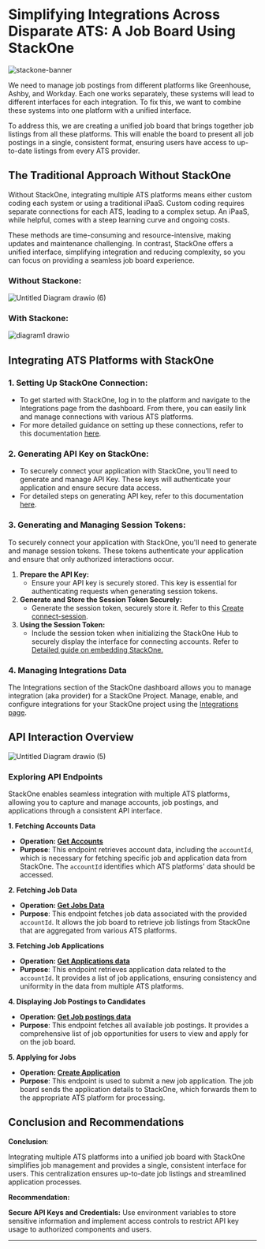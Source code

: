# Simplifying Integrations Across Disparate ATS: A Job Board Using StackOne

![stackone-banner](https://github.com/user-attachments/assets/e71fc1d5-e8aa-45ee-9b9c-90f0aa766434)


We need to manage job postings from different platforms like Greenhouse, Ashby, and Workday. Each one works separately, these systems will lead to different interfaces for each integration. To fix this, we want to combine these systems into one platform with a unified interface.

To address this, we are creating a unified job board that brings together job listings from all these platforms. This will enable the board to present all job postings in a single, consistent format, ensuring users have access to up-to-date listings from every ATS provider.

## The Traditional Approach Without StackOne
Without StackOne, integrating multiple ATS platforms means either custom coding each system or using a traditional iPaaS. Custom coding requires separate connections for each ATS, leading to a complex setup. An iPaaS, while helpful, comes with a steep learning curve and ongoing costs.

These methods are time-consuming and resource-intensive, making updates and maintenance challenging. In contrast, StackOne offers a unified interface, simplifying integration and reducing complexity, so you can focus on providing a seamless job board experience.

### Without Stackone:

![Untitled Diagram drawio (6)](https://github.com/user-attachments/assets/26b14f8e-8256-4918-99fb-cd92bf801f52)

### With Stackone:

![diagram1 drawio](https://github.com/user-attachments/assets/ba62ecc0-03a7-482d-aa06-97bdf5f30cbc)


## Integrating ATS Platforms with StackOne

### 1. Setting Up StackOne Connection:
   * To get started with StackOne, log in to the platform and navigate to the Integrations page from the dashboard. From there, you can easily link and manage connections with various ATS platforms.
   * For more detailed guidance on setting up these connections, refer to this documentation [here](https://stackone-60.mintlify.app/dashboard/accounts).

### 2. Generating API Key on StackOne:
   * To securely connect your application with StackOne, you’ll need to generate and manage API Key. These keys will authenticate your application and ensure secure data access.
   * For detailed steps on generating API key, refer to this documentation [here](https://stackone-60.mintlify.app/dashboard/api-keys).

### 3. Generating and Managing Session Tokens:

  To securely connect your application with StackOne, you'll need to generate and manage session tokens. These tokens authenticate your application and ensure that only authorized interactions occur.

   1. **Prepare the API Key:**
        - Ensure your API key is securely stored. This key is essential for authenticating requests when generating session tokens.
   2. **Generate and Store the Session Token Securely:**
        - Generate the session token, securely store it. Refer to this [Create connect-session](https://docs.stackone.com/reference/stackone_create_connect_session).
   3. **Using the Session Token:** 
        - Include the session token when initializing the StackOne Hub to securely display the interface for connecting accounts. Refer to [Detailed guide on embedding StackOne.](https://docs.stackone.com/docs/embedding-the-stackone-hub)

### 4. Managing Integrations Data
     
  The Integrations section of the StackOne dashboard allows you to manage integration (aka provider) for a StackOne Project. Manage, enable, and configure integrations for your StackOne 
  project using the [Integrations page](https://docs.stackone.com/docs/project-integrations).

## API Interaction Overview

  ![Untitled Diagram drawio (5)](https://github.com/user-attachments/assets/fea7ee9b-82bf-470a-9f7e-735f97bc9917)

 ### Exploring API Endpoints

  StackOne enables seamless integration with multiple ATS platforms, allowing you to capture and manage accounts, job postings, and applications through a consistent API interface.

**1\. Fetching Accounts Data**

* **Operation: [ Get Accounts ](https://docs.stackone.com/reference/stackone_list_linked_accounts)**  
* **Purpose**: This endpoint retrieves account data, including the `accountId`, which is necessary for fetching specific job and application data from StackOne. The `accountId` identifies which ATS platforms' data should be accessed.  

**2\. Fetching Job Data**

* **Operation: [ Get Jobs Data ](https://docs.stackone.com/reference/ats_list_jobs)**  
* **Purpose**: This endpoint fetches job data associated with the provided `accountId`. It allows the job board to retrieve job listings from StackOne that are aggregated from various ATS platforms.  

**3\. Fetching Job Applications**

* **Operation: [ Get Applications data ](https://docs.stackone.com/reference/ats_list_applications)**  
* **Purpose**: This endpoint retrieves application data related to the `accountId`. It provides a list of job applications, ensuring consistency and uniformity in the data from multiple ATS platforms.  

**4\.  Displaying Job Postings to Candidates**

* **Operation: [ Get Job postings data ](https://docs.stackone.com/reference/ats_list_job_postings)**  
* **Purpose**: This endpoint fetches all available job postings. It provides a comprehensive list of job opportunities for users to view and apply for on the job board.  

**5\. Applying for Jobs**

* **Operation: [ Create Application](https://docs.stackone.com/reference/ats_create_application)**  
* **Purpose**: This endpoint is used to submit a new job application. The job board sends the application details to StackOne, which forwards them to the appropriate ATS platform for processing.  

## Conclusion and Recommendations

**Conclusion**:

Integrating multiple ATS platforms into a unified job board with StackOne simplifies job management and provides a single, consistent interface for users. This centralization ensures up-to-date job listings and streamlined application processes.

**Recommendation:**

**Secure API Keys and Credentials:** Use environment variables to store sensitive information and implement access controls to restrict API key usage to authorized components and users.


---
